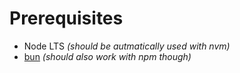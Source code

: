 # Prerequisites

- Node LTS _(should be autmatically used with nvm)_
- [bun](https://bun.sh/) _(should also work with npm though)_
